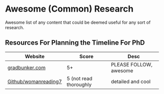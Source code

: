 # Awesome (Common) Research
Awesome list of any content that could be deemed useful for any sort of research.

## Resources For Planning the Timeline For PhD
| Website | Score | Desc |
| ------- | ----- | ---- |
| [gradbunker.com](https://gradbunker.com/what-is-the-optimum-timeline-for-grad-school-application/) | 5+ | PLEASE FOLLOW, awesome |
| [Github/womanreading7](https://github.com/womanreading7/PhD-Application-Guide) | 5 (not read thoroughly | detailed and cool |
